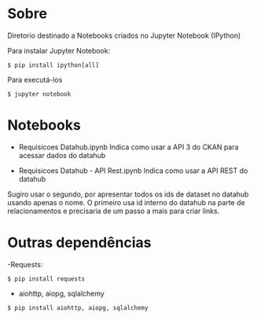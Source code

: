 # Sobre

Diretorio destinado a Notebooks criados no Jupyter Notebook (IPython)

Para instalar Jupyter Notebook:
```
$ pip install ipython[all]
```

Para executá-los
```
$ jupyter notebook
```

# Notebooks

- Requisicoes Datahub.ipynb
Indica como usar a API 3 do CKAN para acessar dados do datahub

- Requisicoes Datahub - API Rest.ipynb
Indica como usar a API REST do datahub

Sugiro usar o segundo, por apresentar todos os ids de dataset no datahub usando apenas o nome. O primeiro usa id interno do datahub na parte de relacionamentos e precisaria de um passo a mais para criar links.


# Outras dependências
-Requests:
```
$ pip install requests
```
- aiohttp, aiopg, sqlalchemy
```
$ pip install aiohttp, aiopg, sqlalchemy
```

